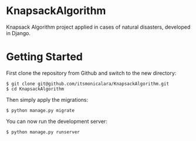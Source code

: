 # KnapsackAlgorithm
Knapsack Algorithm project applied in cases of natural disasters, developed in Django.


# Getting Started

First clone the repository from Github and switch to the new directory:

    $ git clone git@github.com/itsmonicalara/KnapsackAlgorithm.git
    $ cd KnapsackAlgorithm
    
    
Then simply apply the migrations:

    $ python manage.py migrate
    

You can now run the development server:

    $ python manage.py runserver
